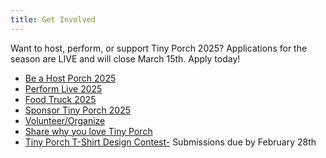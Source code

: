 ```yaml
---
title: Get Involved
---
```

Want to host, perform, or support Tiny Porch 2025? Applications for the season are LIVE  and will close March 15th. Apply today! 

* [Be a Host Porch 2025 ](https://docs.google.com/forms/d/e/1FAIpQLSfJmG5uEGwHw0Fr7p_xkockqj4Yc84rF-VSfby9TckBAQqO4Q/viewform)
* [Perform Live 2025](https://docs.google.com/forms/d/e/1FAIpQLSfrawFpUYaJbDk3_JHgdgJGfBqfytTLzYURTaTLIVQtWvIk-A/viewform?usp=sharing)
* [Food Truck 2025](https://docs.google.com/forms/d/e/1FAIpQLSf_kuRHgFo_Aiidfk1-3MPW01rSvlrHMQUN0THDAZv8Vquxdw/viewform?usp=header)
* [Sponsor Tiny Porch 2025 ](https://docs.google.com/forms/d/e/1FAIpQLSdJFBnquO909-hZ_Eylv3ohslSUt0iveuQlrzTMmJUs5YHkJw/viewform)
* [](https://docs.google.com/forms/d/e/1FAIpQLSduwdzTH3uwgCe_8TgeNmGzr8eBGRZ9ift78aLaiBgYXZd2hw/viewform)[Volunteer/Organize](https://docs.google.com/forms/d/e/1FAIpQLScJvtlYctKvynjv23Z0ISctqyaRMYQDbSMQMLS1b0ZKbOyAvA/viewform)
* [Share why you love Tiny Porch](https://docs.google.com/forms/d/11yJ2OozcirmysB926vPpDgKp1cfAR0OKM62YgnksN-U/viewform?edit_requested=true)
* [Tiny Porch T-Shirt Design Contest-](https://docs.google.com/forms/d/e/1FAIpQLSd-DGFALk3gDO9jGpninfFFT59jSIKtR91Ep_qzZvdg9oi5yg/viewform?usp=header) Submissions due by February 28th

